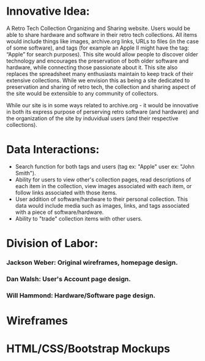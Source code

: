 # Innovative Idea:
A Retro Tech Collection Organizing and Sharing website. Users would be able to share hardware and software in their retro tech collections. All items would include things like images, archive.org links, URLs to files (in the case of some software), and tags (for example an Apple II might have the tag: “Apple” for search purposes). This site would allow people to discover older technology and encourages the preservation of both older software and hardware, while connecting those passionate about it. This site also replaces the spreadsheet many enthusiasts maintain to keep track of their extensive collections. While we envision this as being a site dedicated to preservation and sharing of retro tech, the collection and sharing aspect of the site would be extensible to any community of collectors.

While our site is in some ways related to archive.org - it would be innovative in both its express purpose of perserving retro software (and hardware) and the organization of the site by induvidual users (and their respective collections).

# Data Interactions:
- Search function for both tags and users (tag ex: "Apple" user ex: "John Smith").
- Ability for users to view other's collection pages, read descriptions of each item in the collection, view images associated with each item, or follow links associated with those items.
- User addition of software/hardware to their personal collection. This data would include media such as images, links, and tags associated with a piece of software/hardware.
- Ability to "trade" collection items with other users.

# Division of Labor:
### Jackson Weber: Original wireframes, homepage design.

### Dan Walsh: User's Account page design.

### Will Hammond: Hardware/Software page design.

# Wireframes

# HTML/CSS/Bootstrap Mockups
